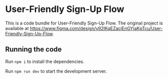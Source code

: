 
  # User-Friendly Sign-Up Flow

  This is a code bundle for User-Friendly Sign-Up Flow. The original project is available at https://www.figma.com/design/y92IKqEZacjEnGYjaKpTcu/User-Friendly-Sign-Up-Flow.

  ## Running the code

  Run `npm i` to install the dependencies.

  Run `npm run dev` to start the development server.
  
